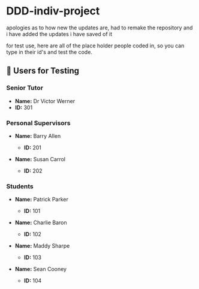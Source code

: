 # DDD-indiv-project
apologies as to how new the updates are, had to remake the repository and i have added the updates i have saved of it

for test use, here are all of the place holder people coded in, so you can type in their id's and test the code.
## 👥 Users for Testing

### Senior Tutor
- **Name:** Dr Victor Werner
- **ID:** 301


### Personal Supervisors
- **Name:** Barry Allen
  - **ID:** 201
  
- **Name:** Susan Carrol
  - **ID:** 202
  

### Students
- **Name:** Patrick Parker
  - **ID:** 101
 
- **Name:** Charlie Baron
  - **ID:** 102

- **Name:** Maddy Sharpe
  - **ID:** 103

- **Name:** Sean Cooney
  - **ID:** 104



